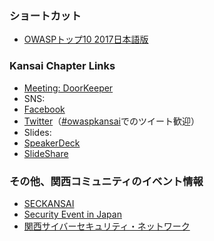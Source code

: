 ### ショートカット
* [OWASPトップ10 2017日本語版](https://github.com/OWASP/Top10/raw/master/2017/ja/OWASP%20Top%2010-2017(ja).pdf)


### Kansai Chapter Links
* [Meeting: DoorKeeper](https://owasp-kansai.doorkeeper.jp/)
* SNS:  
 * [Facebook](https://www.facebook.com/groups/owaspkansai/)
 * [Twitter](https://twitter.com/OWASP_Kansai)（[#owaspkansai](https://twitter.com/hashtag/owaspkansai)でのツイート歓迎）
* Slides:  
 * [SpeakerDeck](https://speakerdeck.com/owaspkansai)  
 * [SlideShare](https://www.slideshare.net/OwaspKansai)  


### その他、関西コミュニティのイベント情報  
* [SECKANSAI](https://www.seckansai.com/)
* [Security Event in Japan](http://its-workshop.techtalk.jp/)
* [関西サイバーセキュリティ・ネットワーク](http://www.kansai.meti.go.jp/2-7it/k-cybersecurity-network/20181017k-cybersecurity-network-top.html)
